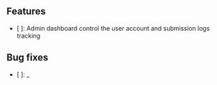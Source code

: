 ## Features

- [ ]: Admin dashboard control the user account and submission logs tracking

## Bug fixes

- [ ]: _
